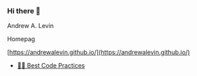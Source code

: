 ### Hi there 👋

Andrew A. Levin

Homepag 

[https://andrewalevin.github.io/](https://andrewalevin.github.io/)



- [👨‍💻 Best Code Practices](https://github.com/andrewalevin/best-code-practices)

<!--
**andrewalevin/andrewalevin** is a ✨ _special_ ✨ repository because its `README.md` (this file) appears on your GitHub profile.

Here are some ideas to get you started:

- 🔭 I’m currently working on ...
- 🌱 I’m currently learning ...
- 👯 I’m looking to collaborate on ...
- 🤔 I’m looking for help with ...
- 💬 Ask me about ...
- 📫 How to reach me: ...
- 😄 Pronouns: ...
- ⚡ Fun fact: ...
-->




